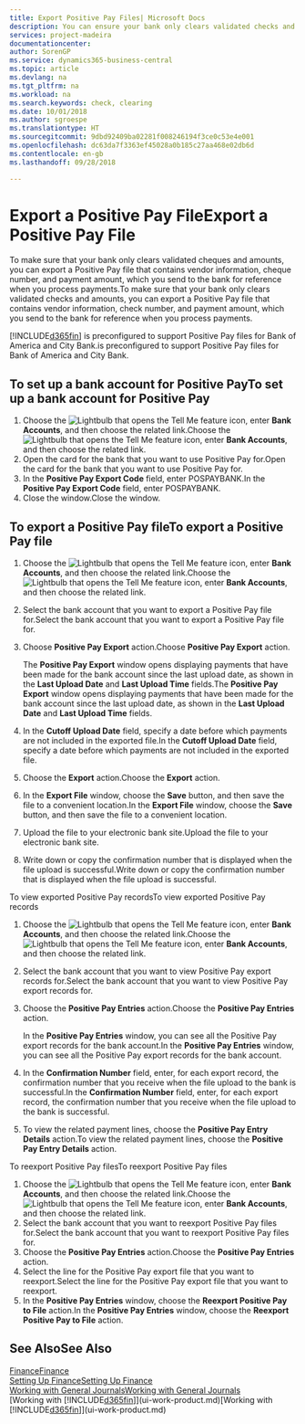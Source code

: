 ```yaml
---
title: Export Positive Pay Files| Microsoft Docs
description: You can ensure your bank only clears validated checks and amounts by exporting a Positive Pay file that contains vendor and payment information.
services: project-madeira
documentationcenter: 
author: SorenGP
ms.service: dynamics365-business-central
ms.topic: article
ms.devlang: na
ms.tgt_pltfrm: na
ms.workload: na
ms.search.keywords: check, clearing
ms.date: 10/01/2018
ms.author: sgroespe
ms.translationtype: HT
ms.sourcegitcommit: 9dbd92409ba02281f008246194f3ce0c53e4e001
ms.openlocfilehash: dc63da7f3363ef45028a0b185c27aa468e02db6d
ms.contentlocale: en-gb
ms.lasthandoff: 09/28/2018

---
```

# <a name="export-a-positive-pay-file"></a><span data-ttu-id="67d07-103">Export a Positive Pay File</span><span class="sxs-lookup"><span data-stu-id="67d07-103">Export a Positive Pay File</span></span>
<span data-ttu-id="67d07-104">To make sure that your bank only clears validated cheques and amounts, you can export a Positive Pay file that contains vendor information, cheque number, and payment amount, which you send to the bank for reference when you process payments.</span><span class="sxs-lookup"><span data-stu-id="67d07-104">To make sure that your bank only clears validated checks and amounts, you can export a Positive Pay file that contains vendor information, check number, and payment amount, which you send to the bank for reference when you process payments.</span></span>

[!INCLUDE[d365fin](includes/d365fin_md.md)] <span data-ttu-id="67d07-105">is preconfigured to support Positive Pay files for Bank of America and City Bank.</span><span class="sxs-lookup"><span data-stu-id="67d07-105">is preconfigured to support Positive Pay files for Bank of America and City Bank.</span></span>

## <a name="to-set-up-a-bank-account-for-positive-pay"></a><span data-ttu-id="67d07-106">To set up a bank account for Positive Pay</span><span class="sxs-lookup"><span data-stu-id="67d07-106">To set up a bank account for Positive Pay</span></span>
1. <span data-ttu-id="67d07-107">Choose the ![Lightbulb that opens the Tell Me feature](media/ui-search/search_small.png "Tell me what you want to do") icon, enter **Bank Accounts**, and then choose the related link.</span><span class="sxs-lookup"><span data-stu-id="67d07-107">Choose the ![Lightbulb that opens the Tell Me feature](media/ui-search/search_small.png "Tell me what you want to do") icon, enter **Bank Accounts**, and then choose the related link.</span></span>
2. <span data-ttu-id="67d07-108">Open the card for the bank that you want to use Positive Pay for.</span><span class="sxs-lookup"><span data-stu-id="67d07-108">Open the card for the bank that you want to use Positive Pay for.</span></span>
3. <span data-ttu-id="67d07-109">In the **Positive Pay Export Code** field, enter POSPAYBANK.</span><span class="sxs-lookup"><span data-stu-id="67d07-109">In the **Positive Pay Export Code** field, enter POSPAYBANK.</span></span>
4. <span data-ttu-id="67d07-110">Close the window.</span><span class="sxs-lookup"><span data-stu-id="67d07-110">Close the window.</span></span>

## <a name="to-export-a-positive-pay-file"></a><span data-ttu-id="67d07-111">To export a Positive Pay file</span><span class="sxs-lookup"><span data-stu-id="67d07-111">To export a Positive Pay file</span></span>
1. <span data-ttu-id="67d07-112">Choose the ![Lightbulb that opens the Tell Me feature](media/ui-search/search_small.png "Tell me what you want to do") icon, enter **Bank Accounts**, and then choose the related link.</span><span class="sxs-lookup"><span data-stu-id="67d07-112">Choose the ![Lightbulb that opens the Tell Me feature](media/ui-search/search_small.png "Tell me what you want to do") icon, enter **Bank Accounts**, and then choose the related link.</span></span>
2. <span data-ttu-id="67d07-113">Select the bank account that you want to export a Positive Pay file for.</span><span class="sxs-lookup"><span data-stu-id="67d07-113">Select the bank account that you want to export a Positive Pay file for.</span></span>
3. <span data-ttu-id="67d07-114">Choose **Positive Pay Export** action.</span><span class="sxs-lookup"><span data-stu-id="67d07-114">Choose **Positive Pay Export** action.</span></span>

    <span data-ttu-id="67d07-115">The **Positive Pay Export** window opens displaying payments that have been made for the bank account since the last upload date, as shown in the **Last Upload Date** and **Last Upload Time** fields.</span><span class="sxs-lookup"><span data-stu-id="67d07-115">The **Positive Pay Export** window opens displaying payments that have been made for the bank account since the last upload date, as shown in the **Last Upload Date** and **Last Upload Time** fields.</span></span>
4. <span data-ttu-id="67d07-116">In the **Cutoff Upload Date** field, specify a date before which payments are not included in the exported file.</span><span class="sxs-lookup"><span data-stu-id="67d07-116">In the **Cutoff Upload Date** field, specify a date before which payments are not included in the exported file.</span></span>
5. <span data-ttu-id="67d07-117">Choose the **Export** action.</span><span class="sxs-lookup"><span data-stu-id="67d07-117">Choose the **Export** action.</span></span>
6. <span data-ttu-id="67d07-118">In the **Export File** window, choose the **Save** button, and then save the file to a convenient location.</span><span class="sxs-lookup"><span data-stu-id="67d07-118">In the **Export File** window, choose the **Save** button, and then save the file to a convenient location.</span></span>
7. <span data-ttu-id="67d07-119">Upload the file to your electronic bank site.</span><span class="sxs-lookup"><span data-stu-id="67d07-119">Upload the file to your electronic bank site.</span></span>
8. <span data-ttu-id="67d07-120">Write down or copy the confirmation number that is displayed when the file upload is successful.</span><span class="sxs-lookup"><span data-stu-id="67d07-120">Write down or copy the confirmation number that is displayed when the file upload is successful.</span></span>

<span data-ttu-id="67d07-121">To view exported Positive Pay records</span><span class="sxs-lookup"><span data-stu-id="67d07-121">To view exported Positive Pay records</span></span>

1. <span data-ttu-id="67d07-122">Choose the ![Lightbulb that opens the Tell Me feature](media/ui-search/search_small.png "Tell me what you want to do") icon, enter **Bank Accounts**, and then choose the related link.</span><span class="sxs-lookup"><span data-stu-id="67d07-122">Choose the ![Lightbulb that opens the Tell Me feature](media/ui-search/search_small.png "Tell me what you want to do") icon, enter **Bank Accounts**, and then choose the related link.</span></span>
2. <span data-ttu-id="67d07-123">Select the bank account that you want to view Positive Pay export records for.</span><span class="sxs-lookup"><span data-stu-id="67d07-123">Select the bank account that you want to view Positive Pay export records for.</span></span>
3. <span data-ttu-id="67d07-124">Choose the **Positive Pay Entries** action.</span><span class="sxs-lookup"><span data-stu-id="67d07-124">Choose the **Positive Pay Entries** action.</span></span>

    <span data-ttu-id="67d07-125">In the **Positive Pay Entries** window, you can see all the Positive Pay export records for the bank account.</span><span class="sxs-lookup"><span data-stu-id="67d07-125">In the **Positive Pay Entries** window, you can see all the Positive Pay export records for the bank account.</span></span>
4. <span data-ttu-id="67d07-126">In the **Confirmation Number** field, enter, for each export record, the confirmation number that you receive when the file upload to the bank is successful.</span><span class="sxs-lookup"><span data-stu-id="67d07-126">In the **Confirmation Number** field, enter, for each export record, the confirmation number that you receive when the file upload to the bank is successful.</span></span>
5. <span data-ttu-id="67d07-127">To view the related payment lines, choose the **Positive Pay Entry Details** action.</span><span class="sxs-lookup"><span data-stu-id="67d07-127">To view the related payment lines, choose the **Positive Pay Entry Details** action.</span></span>

<span data-ttu-id="67d07-128">To reexport Positive Pay files</span><span class="sxs-lookup"><span data-stu-id="67d07-128">To reexport Positive Pay files</span></span>

1. <span data-ttu-id="67d07-129">Choose the ![Lightbulb that opens the Tell Me feature](media/ui-search/search_small.png "Tell me what you want to do") icon, enter **Bank Accounts**, and then choose the related link.</span><span class="sxs-lookup"><span data-stu-id="67d07-129">Choose the ![Lightbulb that opens the Tell Me feature](media/ui-search/search_small.png "Tell me what you want to do") icon, enter **Bank Accounts**, and then choose the related link.</span></span>
2. <span data-ttu-id="67d07-130">Select the bank account that you want to reexport Positive Pay files for.</span><span class="sxs-lookup"><span data-stu-id="67d07-130">Select the bank account that you want to reexport Positive Pay files for.</span></span>
3. <span data-ttu-id="67d07-131">Choose the **Positive Pay Entries** action.</span><span class="sxs-lookup"><span data-stu-id="67d07-131">Choose the **Positive Pay Entries** action.</span></span>
4. <span data-ttu-id="67d07-132">Select the line for the Positive Pay export file that you want to reexport.</span><span class="sxs-lookup"><span data-stu-id="67d07-132">Select the line for the Positive Pay export file that you want to reexport.</span></span>
5. <span data-ttu-id="67d07-133">In the **Positive Pay Entries** window, choose the **Reexport Positive Pay to File** action.</span><span class="sxs-lookup"><span data-stu-id="67d07-133">In the **Positive Pay Entries** window, choose the **Reexport Positive Pay to File** action.</span></span>

## <a name="see-also"></a><span data-ttu-id="67d07-134">See Also</span><span class="sxs-lookup"><span data-stu-id="67d07-134">See Also</span></span>
[<span data-ttu-id="67d07-135">Finance</span><span class="sxs-lookup"><span data-stu-id="67d07-135">Finance</span></span>](finance.md)  
[<span data-ttu-id="67d07-136">Setting Up Finance</span><span class="sxs-lookup"><span data-stu-id="67d07-136">Setting Up Finance</span></span>](finance-setup-finance.md)  
[<span data-ttu-id="67d07-137">Working with General Journals</span><span class="sxs-lookup"><span data-stu-id="67d07-137">Working with General Journals</span></span>](ui-work-general-journals.md)  
<span data-ttu-id="67d07-138">[Working with [!INCLUDE[d365fin](includes/d365fin_md.md)]](ui-work-product.md)</span><span class="sxs-lookup"><span data-stu-id="67d07-138">[Working with [!INCLUDE[d365fin](includes/d365fin_md.md)]](ui-work-product.md)</span></span>

